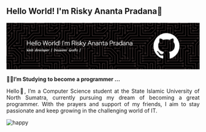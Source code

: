 ## Hello World! I'm Risky Ananta Pradana👋
![risky](img/github-header-banner.png)

<!--
**riskyananta29/riskyananta29** is a ✨ _special_ ✨ repository because its `README.md` (this file) appears on your GitHub profile.

Here are some ideas to get you started:

- 🔭 I’m currently working on ...
- 🌱 I’m currently learning ...
- 👯 I’m looking to collaborate on ...
- 🤔 I’m looking for help with ...
- 💬 Ask me about ...
- 📫 How to reach me: ...
- 😄 Pronouns: ...
- ⚡ Fun fact: ...
--> 
🧑‍🎓**I’m Studying to become a programmer ...**
<p align="justify">Hello👋, I’m a Computer Science student at the State Islamic University of North Sumatra, currently pursuing my dream of becoming a great programmer. With the prayers and support of my friends, I aim to stay passionate and keep growing in the challenging world of IT.</p>

![happy](https://media4.giphy.com/media/v1.Y2lkPTc5MGI3NjExNnc3c2d0OTA3cmR6d3I2cHRxMWttNmNhYm55cHVsdGRvNWhzajl4diZlcD12MV9pbnRlcm5hbF9naWZfYnlfaWQmY3Q9Zw/66M6ZwJkTLYikvhrqZ/giphy.gif)